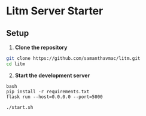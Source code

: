 # Litm Server Starter

## Setup

1. **Clone the repository**

```bash
git clone https://github.com/samanthavmac/litm.git
cd litm
```

2. **Start the development server**

```
bash
pip install -r requirements.txt
flask run --host=0.0.0.0 --port=5000
```

```bash
./start.sh
```
